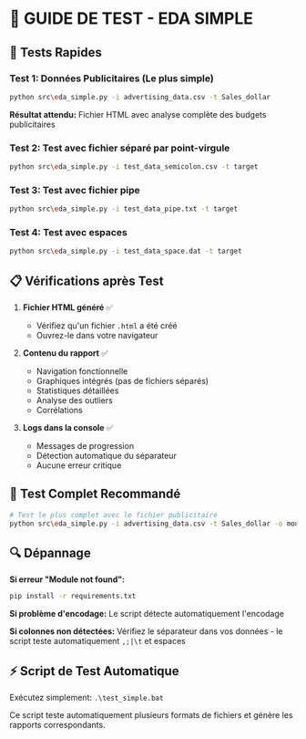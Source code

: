 # 🧪 GUIDE DE TEST - EDA SIMPLE

## 🚀 Tests Rapides

### Test 1: Données Publicitaires (Le plus simple)
```bash
python src\eda_simple.py -i advertising_data.csv -t Sales_dollar
```
**Résultat attendu:** Fichier HTML avec analyse complète des budgets publicitaires

### Test 2: Test avec fichier séparé par point-virgule
```bash
python src\eda_simple.py -i test_data_semicolon.csv -t target
```

### Test 3: Test avec fichier pipe
```bash
python src\eda_simple.py -i test_data_pipe.txt -t target
```

### Test 4: Test avec espaces
```bash
python src\eda_simple.py -i test_data_space.dat -t target
```

## 📋 Vérifications après Test

1. **Fichier HTML généré** ✅
   - Vérifiez qu'un fichier `.html` a été créé
   - Ouvrez-le dans votre navigateur

2. **Contenu du rapport** ✅
   - Navigation fonctionnelle
   - Graphiques intégrés (pas de fichiers séparés)
   - Statistiques détaillées
   - Analyse des outliers
   - Corrélations

3. **Logs dans la console** ✅
   - Messages de progression
   - Détection automatique du séparateur
   - Aucune erreur critique

## 🎯 Test Complet Recommandé

```bash
# Test le plus complet avec le fichier publicitaire
python src\eda_simple.py -i advertising_data.csv -t Sales_dollar -o mon_rapport_complet.html
```

## 🔍 Dépannage

**Si erreur "Module not found":**
```bash
pip install -r requirements.txt
```

**Si problème d'encodage:**
Le script détecte automatiquement l'encodage

**Si colonnes non détectées:**
Vérifiez le séparateur dans vos données - le script teste automatiquement `,;|\t` et espaces

## ⚡ Script de Test Automatique

Exécutez simplement: `.\test_simple.bat`

Ce script teste automatiquement plusieurs formats de fichiers et génère les rapports correspondants.
